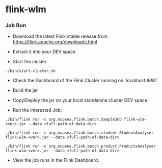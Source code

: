 # flink-wlm

    
### Job Run 

- Download the latest Flink stable release from https://flink.apache.org/downloads.html
- Extract it into your DEV space.

- Start the cluster

`./bin/start-cluster.sh`

- Check the Dashboard of the Flink Cluster running on:  _localhost:8081_

- Build the jar

- Copy/Deploy the jar on your local standalone cluster DEV space.

- Run the interested Job: 

`./bin/flink run -c org.nupsea.flink.batch.SampleJob flink-wlm-<ver>.jar --data <full-path-of-data-dir>`

`./bin/flink run -c org.nupsea.flink.batch.student.StudentAnalyser flink-wlm-<ver>.jar --data <full-path-of-data-dir>`

`./bin/flink run -c org.nupsea.flink.batch.product.ProductsAnalyser flink-wlm-<ver>.jar --data <full-path-of-data-dir>`

- View the job runs in the Flink Dashboard.

###
